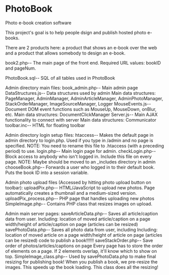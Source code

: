 PhotoBook
=========

Photo e-book creation software

This project's goal is to help people dsign and publish hosted photo e-books.

There are 2 products here: a product that shows an e-book over the web and a product that allows somebody to design an e-book.

book2.php--	The main page of the front end. Required URL values: bookID and pageNum.

PhotoBook.sql--	SQL of all tables used in PhotoBook

Admin directory main files:
book_admin.php--	Main admin page
DataStructures.js--	Data structures used by admin
	Main data structures: PageManager, AdminManager, AdminArticleManager, AdminPhotoManager, StackOrderManager, ImageSourceManager, Logger
MouseEvents.js--	Document DOM event functions such as MouseUp, MouseDown, onBlur, etc.
	Main data structures: DocumentClickManager
Server.js--			Main AJAX functionality to connect with server
	Main data structures: Communicator
toolbar.inc--		HTML for floating toolbar


Admin directory login setup files:
htaccess--			Makes the default page in admin directory to login.php. Used if you type in /admin and no page is specified.
	NOTE: You need to rename this file to .htaccess (with a preceding period) to use.
login.php--			Main login page for admin. 
checkLogin.php--	Block access to anybody who isn't logged in. Include this file on every page.
	NOTE: Maybe should be moved to an _includes directory in admin
chooseBook.php--	Forwards a user who logged in to their default book. Puts the book ID into a session variable.


Admin photo upload files (Accessed by hitting photo upload button on toolbar):
uploadPix.php--			HTML/JavaScript to upload new photos. Page automatically creates a thumbnail and a medium-sized version.
uploadPix_process.php--	PHP page that handles uploading new photos
SimpleImage.php--		Contains PHP class that resizes images on upload.


Admin main server pages:
saveArticleData.php--	Saves all article/caption data from user.
						Including:
							location of moved article/caption on a page
							width/height of article/caption on page (articles can be resized)
savePhotoData.php--		Saves all photo data from user, including 
						Including:
							location of moved article on a page
							width/height of article on page (articles can be resized)
							code to publish a book!!!!!!
saveStackOrder.php--	Save order of photos/articles/captions on page
						Every page has to store the order of elements on a page.
						If 2 elements overlap, it'll know which to show on top.
SimpleImage_class.php--	Used by savePhotoData.php to make final resizing for publishing book!
						When you publish a book, we pre-resize the images. This speeds up the book loading.
						This class does all the resizing!